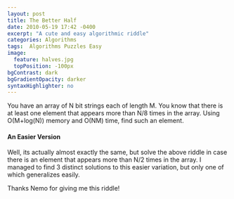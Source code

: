 ```yaml
---
layout: post
title: The Better Half
date: 2010-05-19 17:42 -0400
excerpt: "A cute and easy algorithmic riddle"
categories: Algorithms
tags:  Algorithms Puzzles Easy
image:
  feature: halves.jpg
  topPosition: -100px
bgContrast: dark
bgGradientOpacity: darker
syntaxHighlighter: no
---
```

You have an array of N bit strings each of length M. You know that there is at least one element that appears more than N/8 times in the array. Using O(M+log(N)) memory and O(NM) time, find such an element.

#### An Easier Version

Well, its actually almost exactly the same, but solve the above riddle in case there is an element that appears more than N/2 times in the array. I managed to find 3 distinct solutions to this easier variation, but only one of which generalizes easily.

Thanks Nemo for giving me this riddle!